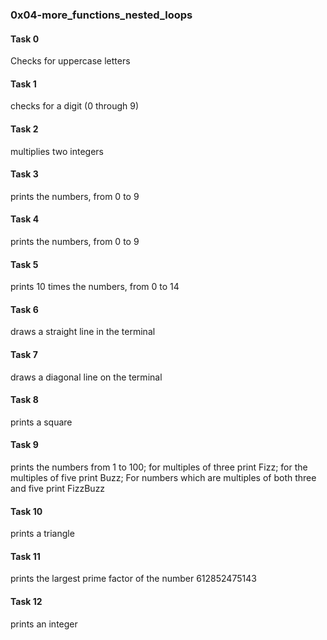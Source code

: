 <h3>0x04-more_functions_nested_loops</h3>    
<h4>Task 0</h4>   
Checks for uppercase letters   
<h4>Task 1</h4>  
checks for a digit (0 through 9)    
<h4>Task 2</h4>    
multiplies two integers    
<h4>Task 3</h4>    
prints the numbers, from 0 to 9    
<h4>Task 4</h4>    
prints the numbers, from 0 to 9    
<h4>Task 5</h4>    
prints 10 times the numbers, from 0 to 14     
<h4>Task 6</h4>    
draws a straight line in the terminal    
<h4>Task 7</h4>    
draws a diagonal line on the terminal    
<h4>Task 8</h4>    
prints a square    
<h4>Task 9</h4>    
prints the numbers from 1 to 100; for multiples of three print Fizz; for the multiples of five print Buzz; For numbers which are multiples of both three and five print FizzBuzz    
<h4>Task 10</h4>     
prints a triangle   
<h4>Task 11</h4>    
prints the largest prime factor of the number 612852475143   
<h4>Task 12</h4>   
prints an integer
